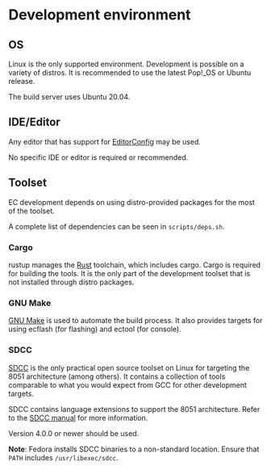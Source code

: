 # Development environment

## OS

Linux is the only supported environment. Development is possible on a variety
of distros. It is recommended to use the latest Pop!\_OS or Ubuntu release.

The build server uses Ubuntu 20.04.

## IDE/Editor

Any editor that has support for [EditorConfig] may be used.

No specific IDE or editor is required or recommended.

## Toolset

EC development depends on using distro-provided packages for the most of the
toolset.

A complete list of dependencies can be seen in `scripts/deps.sh`.

### Cargo

rustup manages the [Rust] toolchain, which includes cargo. Cargo is required
for building the tools. It is the only part of the development toolset that is
not installed through distro packages.

### GNU Make

[GNU Make] is used to automate the build process. It also provides targets for
using ecflash (for flashing) and ectool (for console).

### SDCC

[SDCC] is the only practical open source toolset on Linux for targeting the
8051 architecture (among others). It contains a collection of tools comparable
to what you would expect from GCC for other development targets.

SDCC contains language extensions to support the 8051 architecture. Refer to
the [SDCC manual] for more information.

Version 4.0.0 or newer should be used.

**Note**: Fedora installs SDCC binaries to a non-standard location. Ensure that
`PATH` includes `/usr/libexec/sdcc`.


[EditorConfig]: https://editorconfig.org/
[GNU Make]: https://www.gnu.org/software/make/
[Rust]: https://www.rust-lang.org/
[SDCC manual]: http://sdcc.sourceforge.net/doc/sdccman.pdf
[SDCC]: http://sdcc.sourceforge.net/
